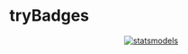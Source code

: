 # tryBadges
<p align="center">
    <a href="https://www.statsmodels.org/stable/index.html">
        <img src="https://img.shields.io/twitter/follow/shields_io?style=social&logo=twitter"
            alt="statsmodels"></a>
</p>
